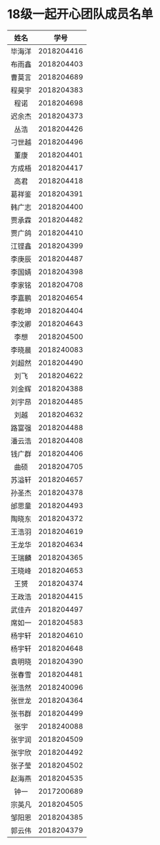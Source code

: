 # 18级一起开心团队成员名单

|  姓名  |     学号     |
| :--: | :--------: |
| 毕海洋  | 2018204416 |
| 布雨鑫  | 2018204403 |
| 曹莫言  | 2018204689 |
| 程昊宇  | 2018204383 |
|  程诺  | 2018204698 |
| 迟余杰  | 2018204373 |
|  丛浩  | 2018204426 |
| 刁世越  | 2018204496 |
|  董康  | 2018204401 |
| 方成梧  | 2018204417 |
|  高君  | 2018204418 |
| 葛祥鉴  | 2018204391 |
| 韩广志  | 2018204400 |
| 贾承霖  | 2018204482 |
| 贾广鸽  | 2018204410 |
| 江铿鑫  | 2018204399 |
| 李庚辰  | 2018204487 |
| 李国婧  | 2018204398 |
| 李家铭  | 2018204708 |
| 李嘉鹏  | 2018204654 |
| 李乾坤  | 2018204404 |
| 李汶卿  | 2018204643 |
|  李想  | 2018204500 |
| 李晓晨  | 2018240083 |
| 刘超然  | 2018204490 |
|  刘飞  | 2018204622 |
| 刘金辉  | 2018204388 |
| 刘宇昂  | 2018204485 |
|  刘越  | 2018204632 |
| 路富强  | 2018204488 |
| 潘云浩  | 2018204408 |
| 钱广群  | 2018204406 |
|  曲硕  | 2018204705 |
| 苏溢轩  | 2018204657 |
| 孙圣杰  | 2018204378 |
| 邰思童  | 2018204493 |
| 陶晓东  | 2018204372 |
| 王浩羽  | 2018204619 |
| 王龙华  | 2018204634 |
| 王瑞麟  | 2018204365 |
| 王晓峰  | 2018204653 |
|  王赟  | 2018204374 |
| 王政浩  | 2018204415 |
| 武佳卉  | 2018204497 |
| 席如一  | 2018204583 |
| 杨宇轩  | 2018204610 |
| 杨宇轩  | 2018204648 |
| 袁明晓  | 2018204390 |
| 张春雪  | 2018204481 |
| 张浩然  | 2018240096 |
| 张世龙  | 2018204364 |
| 张书群  | 2018204499 |
|  张宇  | 2018240088 |
| 张宇润  | 2018204509 |
| 张宇欣  | 2018204492 |
| 张子莹  | 2018204502 |
| 赵海燕  | 2018204535 |
|  钟一  | 2017200689 |
| 宗英凡  | 2018204505 |
| 邹阳恩  | 2018204385 |
| 郭云伟  | 2018204379 |

